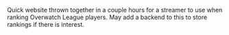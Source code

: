 Quick website thrown together in a couple hours for a streamer to use when ranking Overwatch League players. May add a backend to this to store rankings if there is interest.
